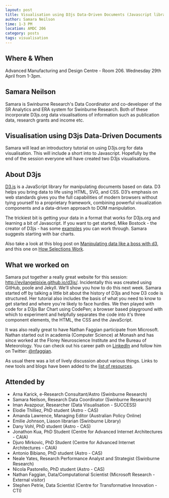 ```yaml
---
layout: post
title: Visualisation using D3js Data-Driven Documents (Javascript library)
author: Samara Neilson
time: 1-3 PM
location: AMDC 206
category: posts
tags: visualisation
---
```


## Where & When

Advanced Manufacturing and Design Centre - Room 206. Wednesday 29th April from 1-3pm.

## Samara Neilson

Samara is Swinburne Research's Data Coordinator and co-developer of the SR Analytics and ERA system for Swinburne Research. Both of these incorporate D3js.org data visualisations of information such as publication data, research grants and income etc. 

## Visualisation using D3js Data-Driven Documents 

Samara will lead an introductory tutorial on using D3js.org for data visualisation. This will include a short into to Javascript. Hopefully by the end of the session everyone will have created two D3js visualisations.

## About D3js

<a href="http://d3js.org">D3.js</a> is a JavaScript library for manipulating documents based on data. D3 helps you bring data to life using HTML, SVG, and CSS. D3’s emphasis on web standards gives you the full capabilities of modern browsers without tying yourself to a proprietary framework, combining powerful visualization components and a data-driven approach to DOM manipulation. 

The trickiest bit is getting your data in a format that works for D3js.org and learning a bit of Javascript. If you want to get started, Mike Bostock - the creator of D3js - has some  <a href="http://bl.ocks.org/mbostock">examples</a> you can work through. Samara suggests starting with bar charts.

Also take a look at this blog post on <a href="http://www.jeromecukier.net/blog/2012/,05/28/manipulating-data-like-a-boss-with-d3/"> Manipulating data like a boss with d3</a>, and this one on <a href="http://bost.ocks.org/mike/selection/">How Selections Work</a>.

## What we worked on

Samara put together a really great website for this session: <a href="http://evilangelpixie.github.io/d3js/"> http://evilangelpixie.github.io/d3js/</a>. Incidentally this was created using GitHub, poole and Jekyll. We'll show you how to do this next week. Samara started off by talking a little bit about the history of D3js and how D3 code is structured. Her tutorial also includes the basis of what you need to know to get started and where you're likely to face hurdles. We then played with code for a D3js Bar Chart using CodePen; a browser based playground with which to experiment and helpfully separates the code into it's three component elements, the HTML, the CSS and the JavaScript. 

It was also really great to have Nathan Faggian participate from  Microsoft. Nathan started out in academia (Computer Science) at Monash and has since worked at the Florey Neuroscience Institute and the Bureau of Meteorology.  You can check out his career path on <a href="https://au.linkedin.com/in/nfaggian">LinkedIn</a> and follow him on Twitter: <a href="https://twitter.com/nfaggian">@nfaggian</a>.

As usual there was a lot of lively discussion about various things. Links to new tools and blogs have been added to the <a href="http://thehackerwithin.github.io/swinburne/links.html">list of resources</a>. 


## Attended by

<ul>
<li>Arna Karick, e-Research Consultant/Astro (Swinburne Research)</li>
<li>Samara Neilson, Research Data Coordinator (Swinburne Research)</li>
<li>Iman Avazpour, Researcher (Data Visualisation - SUCCESS)</li>
<li>Elodie Thilliez, PhD student (Astro - CAS)</li>
<li>Amanda Lawrence, Managing Editor (Australian Policy Online)</li>
<li>Emilie Johnson, Liason librarian (Swinburne Library)</li>
<li>Dany Vohl, PhD student (Astro - CAS)</li>
<li>Jonathon Kua, PhD Student (Centre for Advanced Internet Architectures - CAIA)</li>
<li>Djuro Mirkovic, PhD Student (Centre for Advanced Internet Architectures - CAIA)</li>
<li>Antonio Bibiano, PhD student (Astro - CAS)</li>
<li>Neale Yates, Research Performance Analyst and Strategist (Swinburne Research)</li>
<li>Nicola Pastorello, PhD student (Astro - CAS)</li>
<li>Nathan Faggian, Data/Computational Scientist (Microsoft Research - External visitor)</li>
<li>Stephen Petrie, Data Scientist (Centre for Transformative Innovation - CTI)</li>
</ul>


